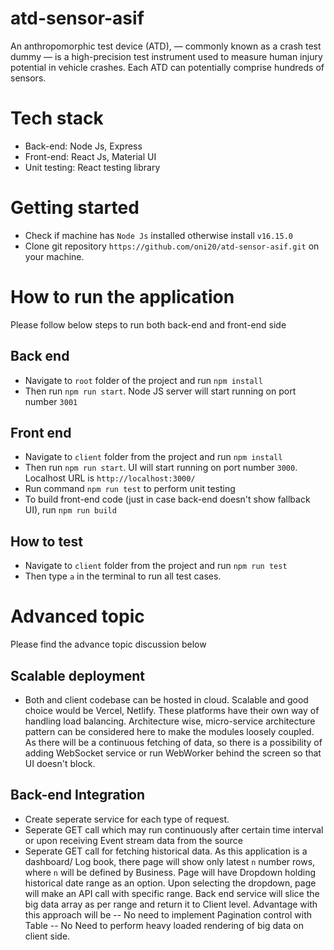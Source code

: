 # atd-sensor-asif

An anthropomorphic test device (ATD), — commonly known as a crash test dummy — is a high-precision test instrument used to measure human injury potential in vehicle crashes. Each ATD can potentially comprise hundreds of sensors.

# Tech stack
- Back-end: Node Js, Express
- Front-end: React Js, Material UI
- Unit testing: React testing library

# Getting started
- Check if machine has `Node Js` installed otherwise install `v16.15.0`
- Clone git repository `https://github.com/oni20/atd-sensor-asif.git` on your machine.

# How to run the application
Please follow below steps to run both back-end and front-end side

## Back end
- Navigate to `root` folder of the project and run `npm install`
- Then run `npm run start`. Node JS server will start running on port number `3001`

## Front end
- Navigate to `client` folder from the project and run `npm install`
- Then run `npm run start`. UI will start running on port number `3000`. Localhost URL is `http://localhost:3000/`
- Run command `npm run test` to perform unit testing
- To build front-end code (just in case back-end doesn't show fallback UI), run `npm run build`

## How to test
- Navigate to `client` folder from the project and run `npm run test`
- Then type `a` in the terminal to run all test cases.

# Advanced topic
Please find the advance topic discussion below

## Scalable deployment
- Both and client codebase can be hosted in cloud. Scalable and good choice would be Vercel, Netlify. These platforms have their own way of handling load balancing. Architecture wise, micro-service architecture pattern can be considered here to make the modules loosely coupled. As there will be a continuous fetching of data, so there is a possibility of adding WebSocket service or run WebWorker behind the screen so that UI doesn't block.

## Back-end Integration
- Create seperate service for each type of request.
- Seperate GET call which may run continuously after certain time interval or upon receiving Event stream data from the source
- Seperate GET call for fetching historical data. As this application is a dashboard/ Log book, there page will show only latest `n` number rows, where `n` will be defined by Business. Page will have Dropdown holding historical date range as an option. Upon selecting the dropdown, page will make an API call with specific range. Back end service will slice the big data array as per range and return it to Client level. Advantage with this approach will be
-- No need to implement Pagination control with Table
-- No Need to perform heavy loaded rendering of big data on client side.
